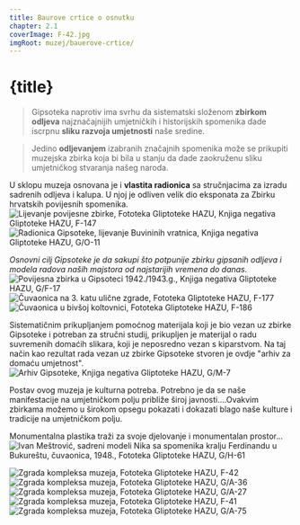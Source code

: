 ```yaml
---
title: Baurove crtice o osnutku
chapter: 2.1
coverImage: F-42.jpg
imgRoot: muzej/bauerove-crtice/
---
```


# {title}

> Gipsoteka naprotiv ima svrhu da sistematski složenom **zbirkom odljeva** najznačajnijih umjetničkih i historijskih spomenika dade iscrpnu **sliku razvoja umjetnosti** naše sredine.

> Jedino **odljevanjem** izabranih značajnih spomenika može se prikupiti muzejska zbirka koja bi bila u stanju da dade zaokruženu sliku umjetničkog stvaranja našeg naroda.

U sklopu muzeja osnovana je i **vlastita radionica** sa stručnjacima za izradu sadrenih odljeva i kalupa. U njoj je odliven velik dio eksponata za Zbirku hrvatskih povijesnih spomenika.
![Lijevanje povijesne zbirke, Fototeka Gliptoteke HAZU, Knjiga negativa Gliptoteke HAZU, F-147]({imgRoot}F-147.jpg "Lijevanje povijesne zbirke")
![Radionica Gipsoteke, lijevanje Buvininih vratnica, Knjiga negativa Gliptoteke HAZU, G/O-11]({imgRoot}G-O-11.jpg "Lijevanje Buvininih vratnica")

_Osnovni cilj Gipsoteke je da sakupi što potpunije zbirku gipsanih odljeva i modela radova naših majstora od najstarijih vremena do danas._
![Povijesna zbirka u Gipsoteci 1942./1943.g., Knjiga negativa Gliptoteke HAZU, G/F-17]({imgRoot}G-F-17.jpg "Povijesna zbirka, 1942./1943.g.")
![Čuvaonica na 3. katu ulične zgrade, Fototeka Gliptoteke HAZU, F-177]({imgRoot}F-177.jpg "Čuvaonica na 3. katu")
![Čuvaonica u bivšoj koltovnici, Fototeka Gliptoteke HAZU, F-186]({imgRoot}F-186.jpg "Čuvaonica u bivšoj koltovnici")

Sistematičnim prikupljanjem pomoćnog materijala koji je bio vezan uz zbirke Gipsoteke i potreban za stručni studij, prikupljen je materijal o radu suvremenih domaćih slikara, koji je neposredno vezan s kiparstvom. Na taj način kao rezultat rada vezan uz zbirke Gipsoteke stvoren je ovdje "arhiv za domaću umjetnost".
![Arhiv Gipsoteke, Knjiga negativa Gliptoteke HAZU, G/M-7]({imgRoot}G-M-7.jpg "Arhiv Gipsoteke")

Postav ovog muzeja je kulturna potreba. Potrebno je da se naše manifestacije na umjetničkom polju približe široj javnosti….Ovakvim zbirkama možemo u širokom opsegu pokazati i dokazati blago naše kulture i tradicije na umjetničkom polju.

Monumentalna plastika traži za svoje djelovanje i monumentalan prostor...
![Ivan Meštrović, sadreni modeli Nika sa spomenika kralju Ferdinandu u Bukureštu, čuvaonica, 1948.,  Fototeka Gliptoteke HAZU, G/H-61]({imgRoot}G-H-61.jpg "Ivan Meštrović, sadreni modeli Nika")

![Zgrada kompleksa muzeja, Fototeka Gliptoteke HAZU, F-42]({imgRoot}F-42.jpg "Zgrada kompleksa muzeja")
![Zgrada kompleksa muzeja, Fototeka Gliptoteke HAZU, G/A-36]({imgRoot}G-A-36.jpg "Zgrada kompleksa muzeja")
![Zgrada kompleksa muzeja, Fototeka Gliptoteke HAZU, G/A-27]({imgRoot}G-A-27.jpg "Zgrada kompleksa muzeja")
![Zgrada kompleksa muzeja, Fototeka Gliptoteke HAZU, F-41]({imgRoot}F-41.jpg "Zgrada kompleksa muzeja")
![Zgrada kompleksa muzeja, Fototeka Gliptoteke HAZU, G/A-75]({imgRoot}G-A-75.jpg "Zgrada kompleksa muzeja")

